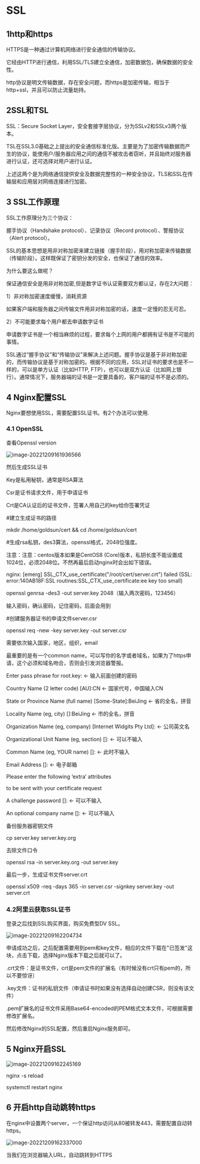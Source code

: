 # SSL

## 1**http和https**

HTTPS是一种通过计算机网络进行安全通信的传输协议。

它经由HTTP进行通信，利用SSL/TLS建立全通信，加密数据包，确保数据的安全性。

http协议是明文传输数据，存在安全问题，而https是加密传输，相当于http+ssl，并且可以防止流量劫持。

## 2SSL和TSL

SSL：Secure Socket Layer，安全套接字层协议，分为SSLv2和SSLv3两个版本。

TSL在SSL3.0基础之上提出的安全通信标准化版。主要是为了加密传输数据而产生的协议，能使用户/服务器应用之间的通信不被攻击者窃听，并且始终对服务器进行认证，还可选择对用户进行认证。



上述这两个是为网络通信提供安全及数据完整性的一种安全协议，TLS和SSL在传输层和应用层对网络连接进行加密。

## 3 SSL工作原理

SSL工作原理分为三个协议：

握手协议（Handshake protocol）、记录协议（Record protocol）、警报协议（Alert protocol）。

SSL的基本思想是用非对称加密来建立链接（握手阶段），用对称加密来传输数据（传输阶段）。这样既保证了密钥分发的安全，也保证了通信的效率。

为什么要这么做呢？

保证通信安全是用非对称加密,但是数字证书认证需要双方都认证，存在2大问题：

1）非对称加密速度缓慢，消耗资源 

如果客户端和服务器之间传输文件用非对称加密的话，速度一定慢的忍无可忍。 

 

2）不可能要求每个用户都去申请数字证书 

申请数字证书是一个相当麻烦的过程，要求每个上网的用户都拥有证书是不可能的事情。

SSL通过“握手协议”和“传输协议”来解决上述问题。握手协议是基于非对称加密的，而传输协议是基于对称加密的。根据不同的应用，SSL对证书的要求也是不一样的，可以是单方认证（比如HTTP, FTP），也可以是双方认证（比如网上银行）。通常情况下，服务器端的证书是一定要具备的，客户端的证书不是必须的。



## 4 **Nginx配置SSL**

Nginx要想使用SSL，需要配置SSL证书。有2个办法可以使用.

### 4.1 OpenSSL

查看Openssl version

![image-20221209161936566](https://jiangteddy.oss-cn-shanghai.aliyuncs.com/img2/202212091619817.png)

然后生成SSL证书

   Key是私用秘钥，通常是RSA算法

Csr是证书请求文件，用于申请证书

Crt是CA认证后的证书文件，签署人用自己的key给你签署凭证

 \#建立生成证书的路径

mkdir /home/goldsun/cert && cd /home/goldsun/cert

\#生成rsa私钥，des3算法，openssl格式，2048位强度。

注意：注意：centos版本如果是CentOS8 (Core)版本，私钥长度不能设置成1024位，必须2048位。不然再最后启动nginx时会出如下错误。

nginx: [emerg] SSL_CTX_use_certificate("/root/cert/server.crt") failed (SSL: error:140AB18F:SSL routines:SSL_CTX_use_certificate:ee key too small)

openssl genrsa -des3 -out server.key 2048（输入两次密码，123456）

输入密码，确认密码，记住密码，后面会用到

\#创建服务器证书的申请文件server.csr

openssl req -new -key server.key -out server.csr



需要依次输入国家，地区，组织，email

最重要的是有一个common name，可以写你的名字或者域名，如果为了https申请，这个必须和域名吻合，否则会引发浏览器警报。

Enter pass phrase for root.key: ← 输入前面创建的密码

Country Name (2 letter code) [AU]:CN ← 国家代号，中国输入CN

State or Province Name (full name) [Some-State]:BeiJing ← 省的全名，拼音

Locality Name (eg, city) []:BeiJing ← 市的全名，拼音

Organization Name (eg, company) [Internet Widgits Pty Ltd]: ← 公司英文名

Organizational Unit Name (eg, section) []: ← 可以不输入

Common Name (eg, YOUR name) []: ← 此时不输入

Email Address []: ← 电子邮箱

Please enter the following ‘extra’ attributes

to be sent with your certificate request

A challenge password []: ← 可以不输入

An optional company name []: ← 可以不输入



备份服务器密钥文件

cp server.key server.key.org

去除文件口令

openssl rsa -in server.key.org -out server.key



最后一步，生成证书文件server.crt

openssl x509 -req -days 365 -in server.csr -signkey server.key -out server.crt

### 4.2阿里云获取SSL证书

登录之后找到SSL购买界面，购买免费型DV SSL。

![image-20221209162204734](https://jiangteddy.oss-cn-shanghai.aliyuncs.com/img2/202212091622775.png)

申请成功之后，之后配置需要用到pem和key文件，相应的文件下载在"已签发"这块，点击下载，选择Nginx版本下载之后就可以了。

.crt文件：是证书文件，crt是pem文件的扩展名（有时候没有crt只有pem的，所以不要惊讶）

.key文件：证书的私钥文件（申请证书时如果没有选择自动创建CSR，则没有该文件）

.pem扩展名的证书文件采用Base64-encoded的PEM格式文本文件，可根据需要修改扩展名。

然后修改Nginx的SSL配置，然后重启Nginx服务即可。

## 5 **Nginx开启SSL**

![image-20221209162245169](https://jiangteddy.oss-cn-shanghai.aliyuncs.com/img2/202212091622203.png)

nginx -s reload

systemctl restart nginx

## 6 **开启http自动跳转https**

在nginx中设置两个server，一个保证http访问从80被转发443，需要配置自动转https。

![image-20221209162337000](https://jiangteddy.oss-cn-shanghai.aliyuncs.com/img2/202212091623037.png)

当我们在浏览器输入URL，自动跳转到HTTPS